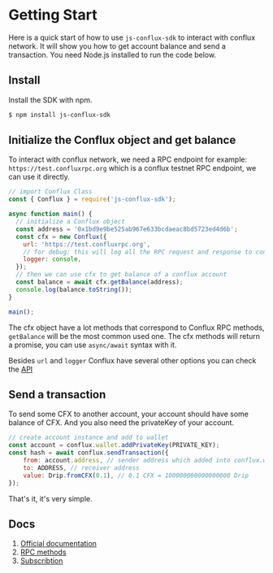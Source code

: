 # Getting Start

Here is a quick start of how to use `js-conflux-sdk` to interact with conflux network. It will show you how to get account balance and send a transaction. You need Node.js installed to run the code below.


## Install

Install the SDK with npm.

```sh
$ npm install js-conflux-sdk
```

## Initialize the Conflux object and get balance
To interact with conflux network, we need a RPC endpoint for example: `https://test.confluxrpc.org` which is a conflux testnet RPC endpoint, we can use it directly.

```js
// import Conflux Class
const { Conflux } = require('js-conflux-sdk');

async function main() {
  // initialize a Conflux object
  const address = '0x1bd9e9be525ab967e633bcdaeac8bd5723ed4d6b';
  const cfx = new Conflux({
    url: 'https://test.confluxrpc.org',
    // for debug: this will log all the RPC request and response to console
    logger: console,
  });
  // then we can use cfx to get balance of a conflux account
  const balance = await cfx.getBalance(address);
  console.log(balance.toString());
}

main();
```
The cfx object have a lot methods that correspond to Conflux RPC methods, `getBalance` will be the most common used one. The cfx methods will return a promise, you can use `async/await` syntax with it.

Besides `url` and `logger` Conflux have several other options you can check the [API]()

## Send a transaction
To send some CFX to another account, your account should have some balance of CFX. And you also need the privateKey of your account.

```js
// create account instance and add to wallet
const account = conflux.wallet.addPrivateKey(PRIVATE_KEY); 
const hash = await conflux.sendTransaction({
    from: account.address, // sender address which added into conflux.wallet
    to: ADDRESS, // receiver address
    value: Drip.fromCFX(0.1), // 0.1 CFX = 100000000000000000 Drip
});
```

That's it, it's very simple.


## Docs

1. [Official documentation](https://developer.conflux-chain.org/)
2. [RPC methods](https://developer.conflux-chain.org/docs/conflux-doc/docs/json_rpc)
3. [Subscribtion](https://developer.conflux-chain.org/docs/conflux-doc/docs/pubsub)